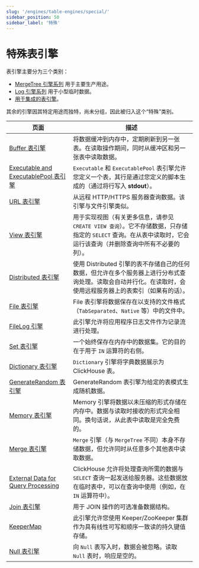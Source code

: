 ```yaml
---
slug: '/engines/table-engines/special/'
sidebar_position: 50
sidebar_label: '特殊'
---
```



# 特殊表引擎

表引擎主要分为三个类别：

- [MergeTree 引擎系列](../../../engines/table-engines/mergetree-family/index.md) 用于主要生产用途。
- [Log 引擎系列](../../../engines/table-engines/log-family/index.md) 用于小型临时数据。
- [用于集成的表引擎](../../../engines/table-engines/integrations/index.md)。

其余的引擎因其特定用途而独特，尚未分组，因此被归入这个“特殊”类别。

<!-- 本页面的目录表由以下链接自动生成： 
https://github.com/ClickHouse/clickhouse-docs/blob/main/scripts/autogenerate-table-of-contents.sh
来自 YAML 前言字段：slug、description、title。

如果您发现错误，请编辑页面的 YML 前言。 -->
| 页面 | 描述 |
|-----|-----|
| [Buffer 表引擎](/engines/table-engines/special/buffer) | 将数据缓冲到内存中，定期刷新到另一张表。在读取操作期间，同时从缓冲区和另一张表中读取数据。 |
| [Executable and ExecutablePool 表引擎](/engines/table-engines/special/executable) | `Executable` 和 `ExecutablePool` 表引擎允许您定义一个表，其行是通过您定义的脚本生成的（通过将行写入 **stdout**）。 |
| [URL 表引擎](/engines/table-engines/special/url) | 从远程 HTTP/HTTPS 服务器查询数据。该引擎与文件引擎类似。 |
| [View 表引擎](/engines/table-engines/special/view) | 用于实现视图（有关更多信息，请参见 `CREATE VIEW 查询`）。它不存储数据，只存储指定的 `SELECT` 查询。在从表中读取时，它会运行该查询（并删除查询中所有不必要的列）。 |
| [Distributed 表引擎](/engines/table-engines/special/distributed) | 使用 Distributed 引擎的表不存储自己的任何数据，但允许在多个服务器上进行分布式查询处理。读取会自动并行化。在读取时，会使用远程服务器上的表索引（如果有的话）。 |
| [File 表引擎](/engines/table-engines/special/file) | File 表引擎将数据保存在以支持的文件格式（`TabSeparated`、`Native` 等）中的文件中。 |
| [FileLog 引擎](/engines/table-engines/special/filelog) | 此引擎允许将应用程序日志文件作为记录流进行处理。 |
| [Set 表引擎](/engines/table-engines/special/set) | 一个始终保存在内存中的数据集。它的目的在于用于 `IN` 运算符的右侧。 |
| [Dictionary 表引擎](/engines/table-engines/special/dictionary) | `Dictionary` 引擎将字典数据展示为 ClickHouse 表。 |
| [GenerateRandom 表引擎](/engines/table-engines/special/generate) | GenerateRandom 表引擎为给定的表模式生成随机数据。 |
| [Memory 表引擎](/engines/table-engines/special/memory) | Memory 引擎将数据以未压缩的形式存储在内存中。数据与读取时接收的形式完全相同。换句话说，从此表中读取是完全免费的。 |
| [Merge 表引擎](/engines/table-engines/special/merge) | `Merge` 引擎（与 `MergeTree` 不同）本身不存储数据，但允许同时从任意多个其他表中读取数据。 |
| [External Data for Query Processing](/engines/table-engines/special/external-data) | ClickHouse 允许将处理查询所需的数据与 `SELECT` 查询一起发送给服务器。这些数据放在临时表中，可以在查询中使用（例如，在 `IN` 运算符中）。 |
| [Join 表引擎](/engines/table-engines/special/join) | 用于 JOIN 操作的可选准备数据结构。 |
| [KeeperMap](/engines/table-engines/special/keeper-map) | 此引擎允许您使用 Keeper/ZooKeeper 集群作为具有线性可写和顺序一致读的持久键值存储。 |
| [Null 表引擎](/engines/table-engines/special/null) | 向 `Null` 表写入时，数据会被忽略。读取 `Null` 表时，响应是空的。 |

